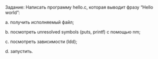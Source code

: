 Задание:
Написать программу hello.c, которая выводит фразу “Hello world”:

a. получить исполняемый файл;

b. посмотреть unresolved symbols (puts, printf) с помощью nm;

c. посмотреть зависимости (ldd);

d. запустить.
